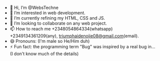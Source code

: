 - 👋 Hi, I’m @WebsTechne
- 👀 I’m interested in web development.
- 🌱 I’m currently refining my HTML, CSS and JS.
- 💞️ I’m looking to collaborate on any web project.
- 📫 How to reach me +2348054864334(whatsapp) +2349134361209(any), triumphaidenojie08@gmail.com(email). 
- 😄 Pronouns: (I'm male so He/Him duh)
- ⚡ Fun fact: the programming term "Bug" was inspired by a real bug in... (I don't know much of the details)

<!---
WebsTechne/WebsTechne is a ✨ special ✨ repository because its `README.md` (this file) appears on your GitHub profile.
You can click the Preview link to take a look at your changes.
--->
